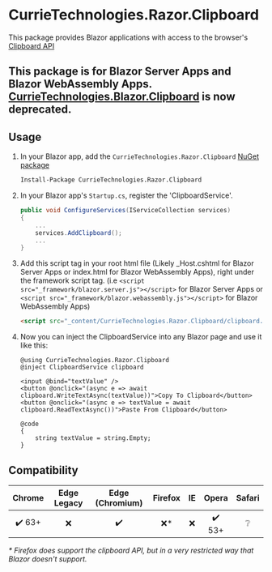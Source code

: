 # CurrieTechnologies.Razor.Clipboard

This package provides Blazor applications with access to the browser's [Clipboard API](https://developer.mozilla.org/en-US/docs/Web/API/Clipboard)

## This package is for Blazor Server Apps and Blazor WebAssembly Apps. [CurrieTechnologies.Blazor.Clipboard](https://github.com/Basaingeal/Blazor.Clipboard) is now deprecated.

## Usage

1. In your Blazor app, add the `CurrieTechnologies.Razor.Clipboard` [NuGet package](https://www.nuget.org/packages/CurrieTechnologies.Razor.Clipboard/)

   ```sh
   Install-Package CurrieTechnologies.Razor.Clipboard
   ```

2. In your Blazor app's `Startup.cs`, register the 'ClipboardService'.

   ```cs
   public void ConfigureServices(IServiceCollection services)
   {
       ...
       services.AddClipboard();
       ...
   }
   ```

3. Add this script tag in your root html file (Likely \_Host.cshtml for Blazor Server Apps or index.html for Blazor WebAssembly Apps), right under the framework script tag. (i.e `<script src="_framework/blazor.server.js"></script>` for Blazor Server Apps or `<script src="_framework/blazor.webassembly.js"></script>` for Blazor WebAssembly Apps)

   ```html
   <script src="_content/CurrieTechnologies.Razor.Clipboard/clipboard.min.js"></script>
   ```

4. Now you can inject the ClipboardService into any Blazor page and use it like this:

   ```razor
   @using CurrieTechnologies.Razor.Clipboard
   @inject ClipboardService clipboard

   <input @bind="textValue" />
   <button @onclick="(async e => await clipboard.WriteTextAsync(textValue))">Copy To Clipboard</button>
   <button @onclick="(async e => textValue = await clipboard.ReadTextAsync())">Paste From Clipboard</button>

   @code
   {
       string textValue = string.Empty;
   }
   ```

## Compatibility

| Chrome | Edge Legacy | Edge (Chromium) | Firefox | IE  | Opera  | Safari |
| :----: | :---------: | :-------------: | :-----: | :-: | :----: | :----: |
| ✔️ 63+ |     ❌      |       ✔️        |  ❌\*   | ❌  | ✔️ 53+ |   ❔   |

_\* Firefox does support the clipboard API, but in a very restricted way that Blazor doesn't support._
